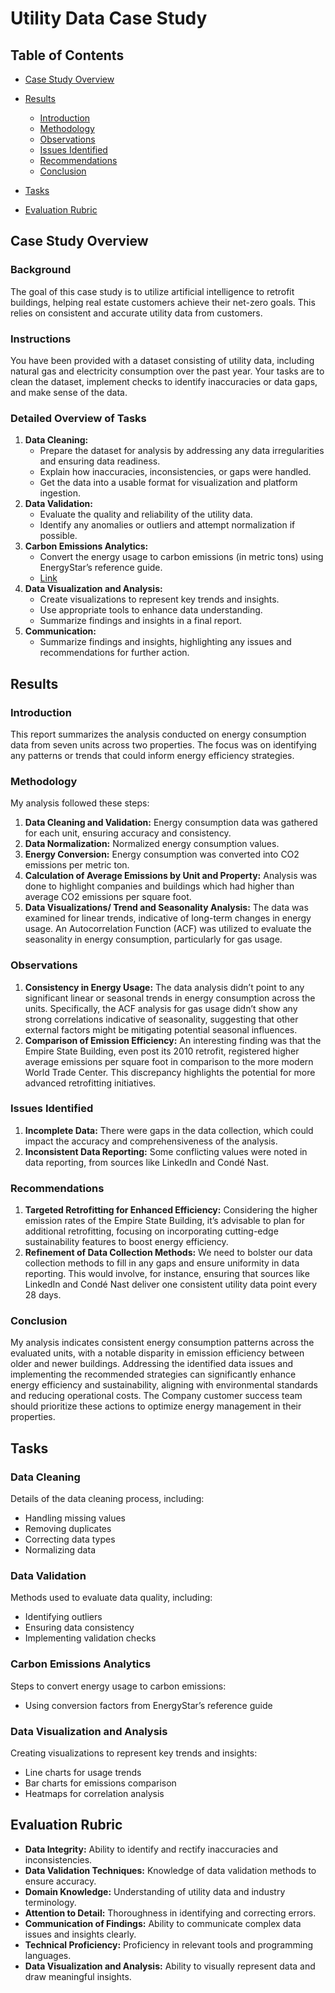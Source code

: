 # Utility Data Case Study

## Table of Contents
- [Case Study Overview](#case-study-overview)
- [Results](#results)
  - [Introduction](#Introduction)
  - [Methodology](#Methodology)
  - [Observations](#Observations)
  - [Issues Identified](#Issues-Identified)
  - [Recommendations](#Recommendations)
  - [Conclusion](#Conclusion)

- [Tasks](#Tasks)
- [Evaluation Rubric](#evaluation-rubric)

## Case Study Overview
### Background
The goal of this case study is to utilize artificial intelligence to retrofit buildings, helping real estate customers achieve their net-zero goals. This relies on consistent and accurate utility data from customers.

### Instructions
You have been provided with a dataset consisting of utility data, including natural gas and electricity consumption over the past year. Your tasks are to clean the dataset, implement checks to identify inaccuracies or data gaps, and make sense of the data.

### Detailed Overview of Tasks
1. **Data Cleaning:**
    - Prepare the dataset for analysis by addressing any data irregularities and ensuring data readiness.
    - Explain how inaccuracies, inconsistencies, or gaps were handled.
    - Get the data into a usable format for visualization and platform ingestion.
2. **Data Validation:**
    - Evaluate the quality and reliability of the utility data.
    - Identify any anomalies or outliers and attempt normalization if possible.
3. **Carbon Emissions Analytics:**
    - Convert the energy usage to carbon emissions (in metric tons) using EnergyStar’s reference guide.
    - [Link](https://www.energystar.gov/buildings/tools-and-resources/portfolio-manager-technical-reference-greenhouse-gas-emissions)
4. **Data Visualization and Analysis:**
    - Create visualizations to represent key trends and insights.
    - Use appropriate tools to enhance data understanding.
    - Summarize findings and insights in a final report.
5. **Communication:**
    - Summarize findings and insights, highlighting any issues and recommendations for further action.

## Results

### Introduction
This report summarizes the analysis conducted on energy consumption data from seven units across two properties. The focus was on identifying any patterns or trends that could inform energy efficiency strategies.

### Methodology
My analysis followed these steps:
1. **Data Cleaning and Validation:** Energy consumption data was gathered for each unit, ensuring accuracy and consistency.
2. **Data Normalization:** Normalized energy consumption values.
3. **Energy Conversion:** Energy consumption was converted into CO2 emissions per metric ton.
4. **Calculation of Average Emissions by Unit and Property:** Analysis was done to highlight companies and buildings which had higher than average CO2 emissions per square foot.
5. **Data Visualizations/ Trend and Seasonality Analysis:** The data was examined for linear trends, indicative of long-term changes in energy usage. An Autocorrelation Function (ACF) was utilized to evaluate the seasonality in energy consumption, particularly for gas usage.

### Observations
1. **Consistency in Energy Usage:** The data analysis didn’t point to any significant linear or seasonal trends in energy consumption across the units. Specifically, the ACF analysis for gas usage didn’t show any strong correlations indicative of seasonality, suggesting that other external factors might be mitigating potential seasonal influences.
2. **Comparison of Emission Efficiency:** An interesting finding was that the Empire State Building, even post its 2010 retrofit, registered higher average emissions per square foot in comparison to the more modern World Trade Center. This discrepancy highlights the potential for more advanced retrofitting initiatives.

### Issues Identified
1. **Incomplete Data:** There were gaps in the data collection, which could impact the accuracy and comprehensiveness of the analysis.
2. **Inconsistent Data Reporting:** Some conflicting values were noted in data reporting, from sources like LinkedIn and Condé Nast.

### Recommendations
1. **Targeted Retrofitting for Enhanced Efficiency:** Considering the higher emission rates of the Empire State Building, it’s advisable to plan for additional retrofitting, focusing on incorporating cutting-edge sustainability features to boost energy efficiency.
2. **Refinement of Data Collection Methods:** We need to bolster our data collection methods to fill in any gaps and ensure uniformity in data reporting. This would involve, for instance, ensuring that sources like LinkedIn and Condé Nast deliver one consistent utility data point every 28 days.

### Conclusion
My analysis indicates consistent energy consumption patterns across the evaluated units, with a notable disparity in emission efficiency between older and newer buildings. Addressing the identified data issues and implementing the recommended strategies can significantly enhance energy efficiency and sustainability, aligning with environmental standards and reducing operational costs. The Company customer success team should prioritize these actions to optimize energy management in their properties.

## Tasks

### Data Cleaning
Details of the data cleaning process, including:
- Handling missing values
- Removing duplicates
- Correcting data types
- Normalizing data

### Data Validation
Methods used to evaluate data quality, including:
- Identifying outliers
- Ensuring data consistency
- Implementing validation checks

### Carbon Emissions Analytics
Steps to convert energy usage to carbon emissions:
- Using conversion factors from EnergyStar’s reference guide

### Data Visualization and Analysis
Creating visualizations to represent key trends and insights:
- Line charts for usage trends
- Bar charts for emissions comparison
- Heatmaps for correlation analysis

## Evaluation Rubric
- **Data Integrity:** Ability to identify and rectify inaccuracies and inconsistencies.
- **Data Validation Techniques:** Knowledge of data validation methods to ensure accuracy.
- **Domain Knowledge:** Understanding of utility data and industry terminology.
- **Attention to Detail:** Thoroughness in identifying and correcting errors.
- **Communication of Findings:** Ability to communicate complex data issues and insights clearly.
- **Technical Proficiency:** Proficiency in relevant tools and programming languages.
- **Data Visualization and Analysis:** Ability to visually represent data and draw meaningful insights.
